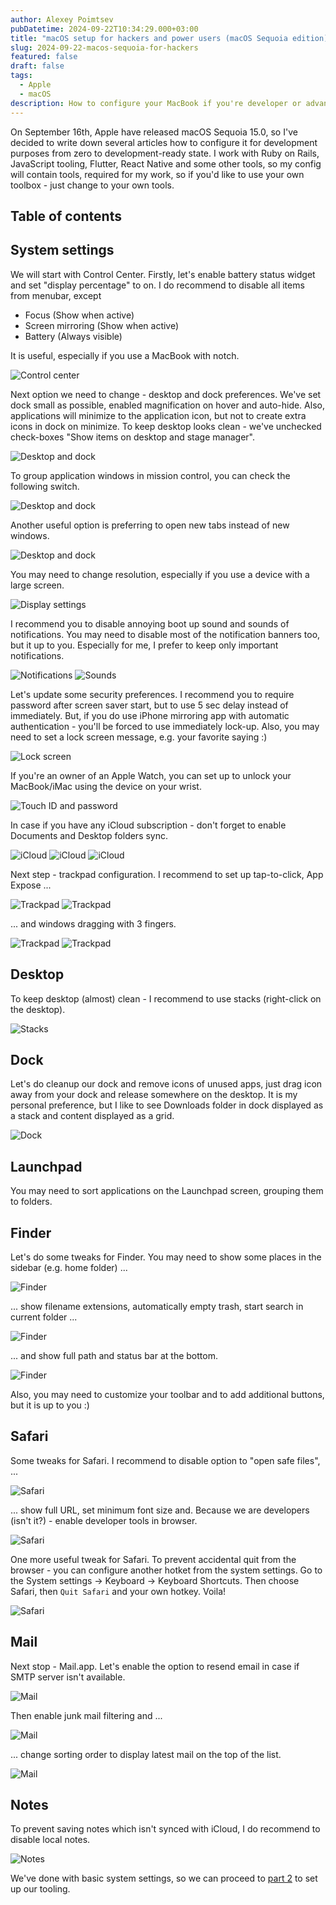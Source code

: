 ```yaml
---
author: Alexey Poimtsev
pubDatetime: 2024-09-22T10:34:29.000+03:00
title: "macOS setup for hackers and power users (macOS Sequoia edition) #1"
slug: 2024-09-22-macos-sequoia-for-hackers
featured: false
draft: false
tags:
  - Apple
  - macOS
description: How to configure your MacBook if you're developer or advanced user
---
```


On September 16th, Apple have released macOS Sequoia 15.0, so I've decided to write down several articles how to configure it for development purposes from zero to development-ready state. I work with Ruby on Rails, JavaScript tooling, Flutter, React Native and some other tools, so my config will contain tools, required for my work, so if you'd like to use your own toolbox - just change to your own tools.

## Table of contents

## System settings

We will start with Control Center. Firstly, let's enable battery status widget and set "display percentage" to on. I do recommend to disable all items from menubar, except

- Focus (Show when active)
- Screen mirroring (Show when active)
- Battery (Always visible)

It is useful, especially if you use a MacBook with notch.

![Control center](@/data/images/macos-sequoia/system-01.png)

Next option we need to change - desktop and dock preferences. We've set dock small as possible, enabled magnification on hover and auto-hide. Also, applications will minimize to the application icon, but not to create extra icons in dock on minimize. To keep desktop looks clean - we've unchecked check-boxes "Show items on desktop and stage manager".

![Desktop and dock](@/data/images/macos-sequoia/system-02.png)

To group application windows in mission control, you can check the following switch.

![Desktop and dock](@/data/images/macos-sequoia/system-03.png)

Another useful option is preferring to open new tabs instead of new windows.

![Desktop and dock](@/data/images/macos-sequoia/system-04.png)

You may need to change resolution, especially if you use a device with a large screen.

![Display settings](@/data/images/macos-sequoia/system-05.png)

I recommend you to disable annoying boot up sound and sounds of notifications. You may need to disable most of the notification banners too, but it up to you. Especially for me, I prefer to keep only important notifications.

![Notifications](@/data/images/macos-sequoia/system-06.png)
![Sounds](@/data/images/macos-sequoia/system-07.png)

Let's update some security preferences. I recommend you to require password after screen saver start, but to use 5 sec delay instead of immediately. But, if you do use iPhone mirroring app with automatic authentication - you'll be forced to use immediately lock-up. Also, you may need to set a lock screen message, e.g. your favorite saying :)

![Lock screen](@/data/images/macos-sequoia/system-08.png)

If you're an owner of an Apple Watch, you can set up to unlock your MacBook/iMac using the device on your wrist.

![Touch ID and password](@/data/images/macos-sequoia/system-09.png)

In case if you have any iCloud subscription - don't forget to enable Documents and Desktop folders sync.

![iCloud](@/data/images/macos-sequoia/system-10.png)
![iCloud](@/data/images/macos-sequoia/system-11.png)
![iCloud](@/data/images/macos-sequoia/system-12.png)

Next step - trackpad configuration. I recommend to set up tap-to-click, App Expose ...

![Trackpad](@/data/images/macos-sequoia/system-13.png)
![Trackpad](@/data/images/macos-sequoia/system-14.png)

... and windows dragging with 3 fingers.

![Trackpad](@/data/images/macos-sequoia/system-15.png)
![Trackpad](@/data/images/macos-sequoia/system-16.png)

## Desktop

To keep desktop (almost) clean - I recommend to use stacks (right-click on the desktop).

![Stacks](@/data/images/macos-sequoia/desktop-01.png)

## Dock

Let's do cleanup our dock and remove icons of unused apps, just drag icon away from your dock and release somewhere on the desktop. It is my personal preference, but I like to see Downloads folder in dock displayed as a stack and content displayed as a grid.

![Dock](@/data/images/macos-sequoia/dock-01.png)

## Launchpad

You may need to sort applications on the Launchpad screen, grouping them to folders.

## Finder

Let's do some tweaks for Finder. You may need to show some places in the sidebar (e.g. home folder) ...

![Finder](@/data/images/macos-sequoia/finder-01.png)

... show filename extensions, automatically empty trash, start search in current folder ...

![Finder](@/data/images/macos-sequoia/finder-02.png)

... and show full path and status bar at the bottom.

![Finder](@/data/images/macos-sequoia/finder-03.png)

Also, you may need to customize your toolbar and to add additional buttons, but it is up to you :)

## Safari

Some tweaks for Safari. I recommend to disable option to "open safe files", ...

![Safari](@/data/images/macos-sequoia/safari-01.png)

... show full URL, set minimum font size and. Because we are developers (isn't it?) - enable developer tools in browser.

![Safari](@/data/images/macos-sequoia/safari-02.png)

One more useful tweak for Safari. To prevent accidental quit from the browser - you can configure another hotket from the system settings. Go to the System settings -> Keyboard -> Keyboard Shortcuts. Then choose Safari, then `Quit Safari` and your own hotkey. Voila!

![Safari](@/data/images/macos-sequoia/safari-03.png)

## Mail

Next stop - Mail.app. Let's enable the option to resend email in case if SMTP server isn't available.

![Mail](@/data/images/macos-sequoia/mail-01.png)

Then enable junk mail filtering and ...

![Mail](@/data/images/macos-sequoia/mail-02.png)

... change sorting order to display latest mail on the top of the list.

![Mail](@/data/images/macos-sequoia/mail-03.png)

## Notes

To prevent saving notes which isn't synced with iCloud, I do recommend to disable local notes.

![Notes](@/data/images/macos-sequoia/notes-01.png)

We've done with basic system settings, so we can proceed to [part 2](/posts/2024-12-14-macos-setup-for-hackers-2) to set up our tooling.

